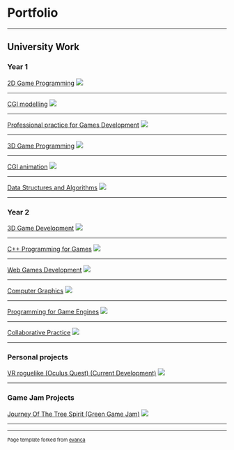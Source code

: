 # Portfolio

---

## University Work
### Year 1
[2D Game Programming](uniProjects/YearOne/2DGamesProgramming)
<img src="images/UniWork/YearOne/2DBoatPreview.jpg?raw=true"/>

---
[CGI modelling](uniProjects/YearOne/CGIModelling)
<img src="images/UniWork/YearOne/3DModellingPreview.jpg?raw=true"/>


---
[Professional practice for Games Development](uniProjects/YearOne/ProfessionalPracticeForGamesDevelopment)
<img src="images/UniWork/YearOne/PPFGDPreview.png?raw=true"/>


---
[3D Game Programming](uniProjects/YearOne/3DGamesProgramming)
<img src="images/UniWork/YearOne/2DBoatPreview.jpg?raw=true"/>

---
[CGI animation](uniProjects/YearOne/CGIAnimation)
<img src="images/UniWork/YearOne/3DModellingPreview.jpg?raw=true"/>


---
[Data Structures and Algorithms](uniProjects/YearOne/DataStructuresAndAlgorithms)
<img src="images/UniWork/YearOne/3DModellingPreview.jpg?raw=true"/>


---
### Year 2
[3D Game Development](uniProjects/YearTwo/3DGameDev)
<img src="images/2DBoatPreview.jpg?raw=true"/>

---
[C++ Programming for Games](uniProjects/YearTwo/CPPForGames)
<img src="images/3DModellingPreview.jpg?raw=true"/>


---
[Web Games Development](uniProjects/YearTwo/WebGames)
<img src="images/3DModellingPreview.jpg?raw=true"/>


---
[Computer Graphics](uniProjects/YearTwo/ComputerGraphics)
<img src="images/2DBoatPreview.jpg?raw=true"/>

---
[Programming for Game Engines](uniProjects/YearTwo/ProgrammingForGameEngines)
<img src="images/3DModellingPreview.jpg?raw=true"/>


---
[Collaborative Practice](uniProjects/YearTwo/CollaborativePractice)
<img src="images/3DModellingPreview.jpg?raw=true"/>


---

### Personal projects

[VR roguelike (Oculus Quest) (Current Development)](https://jamesphilipprice.github.io/VRPersonalProject/)
<img src="images/VRProject_roguelikePreview.png?raw=true"/>

---

### Game Jam Projects

[Journey Of The Tree Spirit (Green Game Jam)](https://sebboscruff.itch.io/journey-of-the-tree-spirit)
<img src="images/GreenJam.jpg?raw=true"/>

---


---
<p style="font-size:11px">Page template forked from <a href="https://github.com/evanca/quick-portfolio">evanca</a></p>
<!-- Remove above link if you don't want to attibute -->
